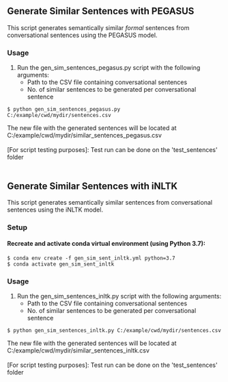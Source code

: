 ## Generate Similar Sentences with PEGASUS
This script generates semantically similar *formal* sentences from conversational sentences using the PEGASUS model. 
<br/>
### Usage
1. Run the gen_sim_sentences_pegasus.py script with the following arguments:
   - Path to the CSV file containing conversational sentences
   - No. of similar sentences to be generated per conversational sentence
```
$ python gen_sim_sentences_pegasus.py C:/example/cwd/mydir/sentences.csv
```
The new file with the generated sentences will be located at C:/example/cwd/mydir/similar_sentences_pegasus.csv   
<br/>
[For script testing purposes]:
Test run can be done on the 'test_sentences' folder
<br/>
<br/>
## Generate Similar Sentences with iNLTK
This script generates semantically similar sentences from conversational sentences using the iNLTK model. 
<br/>
### Setup
#### Recreate and activate conda virtual environment (using Python 3.7):
```
$ conda env create -f gen_sim_sent_inltk.yml python=3.7
$ conda activate gen_sim_sent_inltk
```
### Usage
1. Run the gen_sim_sentences_inltk.py script with the following arguments:
   - Path to the CSV file containing conversational sentences
   - No. of similar sentences to be generated per conversational sentence
```
$ python gen_sim_sentences_inltk.py C:/example/cwd/mydir/sentences.csv
```
The new file with the generated sentences will be located at C:/example/cwd/mydir/similar_sentences_inltk.csv  
<br/>
[For script testing purposes]:
Test run can be done on the 'test_sentences' folder
